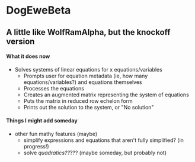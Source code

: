 # DogEweBeta
## A little like WolfRamAlpha, but the knockoff version

#### **What it does now**
- Solves systems of linear equations for x equations/variables
  - Prompts user for equation metadata (ie, how many equations/variables?) and equations
  themselves
  - Processes the equations
  - Creates an augmented matrix representing the system of equations
  - Puts the matrix in reduced row echelon form
  - Prints out the solution to the system, or "No solution"

#### **Things I might add someday**

- other fun mathy features (maybe)
  - simplify expressions and equations that aren't fully simplified? (in progress!)
  - solve *quadratics??*??? (maybe someday, but probably not)
